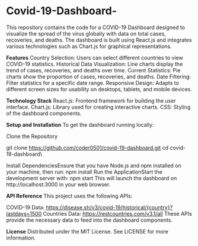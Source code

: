 # Covid-19-Dashboard-

This repository contains the code for a COVID-19 Dashboard designed to visualize the spread of the virus globally with data on total cases, recoveries, and deaths. The dashboard is built using React.js and integrates various technologies such as Chart.js for graphical representations.

**Features**
Country Selection: Users can select different countries to view COVID-19 statistics.
Historical Data Visualization: Line charts display the trend of cases, recoveries, and deaths over time.
Current Statistics: Pie charts show the proportion of cases, recoveries, and deaths.
Date Filtering: Filter statistics for a specific date range.
Responsive Design: Adapts to different screen sizes for usability on desktops, tablets, and mobile devices.

**Technology Stack**
React.js: Frontend framework for building the user interface.
Chart.js: Library used for creating interactive charts.
CSS: Styling of the dashboard components.


**Setup and Installation**
To get the dashboard running locally:

Clone the Repository

git clone https://github.com/coder0501/covid-19-dashboard.git
cd covid-19-dashboard\

Install DependenciesEnsure that you have Node.js and npm installed on your machine, then run:
npm install
Run the ApplicationStart the development server with:
npm start
This will launch the dashboard on http://localhost:3000 in your web browser.

**API Reference**
This project uses the following APIs:

COVID-19 Data: https://disease.sh/v3/covid-19/historical/{country}?lastdays=1500
Countries Data: https://restcountries.com/v3.1/all
These APIs provide the necessary data to feed into the dashboard components.

**License**
Distributed under the MIT License. See LICENSE for more information.
